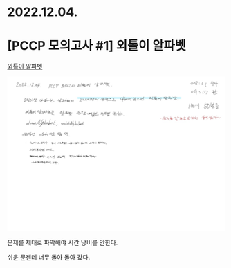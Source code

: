 # 2022.12.04.

# [PCCP 모의고사 #1] 외톨이 알파벳

[외톨이 알파벳](https://school.programmers.co.kr/learn/courses/15008/lessons/121683)

![](TIL-131.png)

문제를 제대로 파악해야 시간 낭비를 안한다.

쉬운 문젠데 너무 돌아 돌아 갔다.
